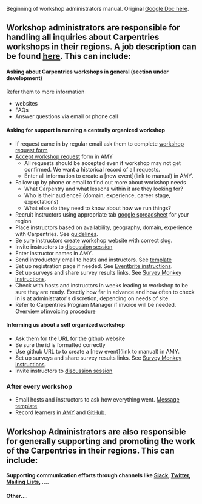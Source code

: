 Beginning of workshop administrators manual.  Original [Google Doc here](https://docs.google.com/document/d/1TY_AeJFzAe2UCNFTOu9hK3jfOqq3mD-x1RAYCkohDtQ/edit).

## Workshop administrators are responsible for handling all inquiries about Carpentries workshops in their regions. A job description can be found [here](#). This can include:

#### Asking about Carpentries workshops in general (section under development)
Refer them to more information
* websites
* FAQs
* Answer questions via email or phone call

#### Asking for support in running a centrally organized workshop
* If request came in by regular email ask them to complete [workshop request form](#) 
* [Accept workshop request](#) form in AMY
    * All requests should be accepted even if workshop may not get confirmed.  We want a historical record of all requests.
    * Enter all information to create a [new event](link to manual) in AMY.
* Follow up by phone or email to find out more about workshop needs
    * What Carpentry and what lessons within it are they looking for?
    * Who is their audience? (domain, experience, career stage, expectations)
    * What else do they need to know about how we run things?
* Recruit instructors using appropriate tab [google spreadsheet](#) for your region
* Place instructors based on availability, geography, domain, experience with Carpentries. See [guidelines](#).
* Be sure instructors create workshop website with correct slug.
* Invite instructors to [discussion session](#)
* Enter instructor names in AMY.
* Send introductory email to hosts and instructors.  See [template](#)
* Set up registration page if needed.  See [Eventbrite instructions](#).
* Set up surveys and share survey results links.  See [Survey Monkey instructions](#).
* Check with hosts and instructors in weeks leading to workshop to be sure they are ready. Exactly how far in advance and how often to check in is at administrator's discretion, depending on needs of site.
* Refer to Carpentries Program Manager if invoice will be needed. [Overview ofinvoicing procedure](#)

#### Informing us about a self organized workshop
* Ask them for the URL for the github website 
* Be sure the id is formatted correctly
* Use github URL to to create a [new event](link to manual) in AMY.
* Set up surveys and share survey results links.  See [Survey Monkey instructions](#).
* Invite instructors to [discussion session](#)

### After every workshop
* Email hosts and instructors to ask how everything went. [Message template](#)
* Record learners in [AMY](#) and [GitHub](#).

## Workshop Administrators are also responsible for generally supporting and promoting the work of the Carpentries in their regions.  This can include:

#### Supporting communication efforts through channels like [Slack](#), [Twitter](#), [Mailing Lists](#), ....
#### Other....











